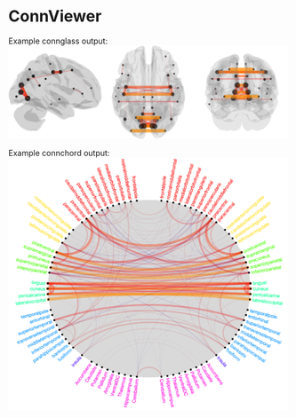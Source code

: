 # ConnViewer

Example connglass output:
![connglass](example_glassbrain_hcp.png)

Example connchord output:
![connglass](example_connchord_hcp.png)
